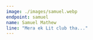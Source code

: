 ```yaml
---
image: ./images/samuel.webp
endpoint: samuel
name: Samuel Mathew
line: "Mera ek Lit club tha..."
---
```

